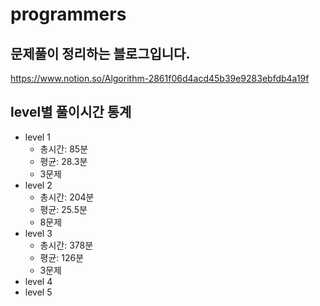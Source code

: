 # programmers
## 문제풀이 정리하는 블로그입니다.
https://www.notion.so/Algorithm-2861f06d4acd45b39e9283ebfdb4a19f
## level별 풀이시간 통계
* level 1
  - 총시간: 85분
  - 평균: 28.3분
  - 3문제
* level 2  
  - 총시간: 204분
  - 평균: 25.5분
  - 8문제
* level 3  
  - 총시간: 378분
  - 평균: 126분
  - 3문제
* level 4
* level 5
